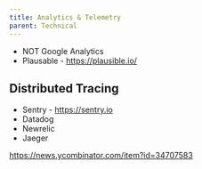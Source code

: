 ```yaml
---
title: Analytics & Telemetry
parent: Technical
---
```


- NOT Google Analytics
- Plausable - https://plausible.io/ 

## Distributed Tracing
- Sentry - https://sentry.io
- Datadog
- Newrelic
- Jaeger

https://news.ycombinator.com/item?id=34707583

